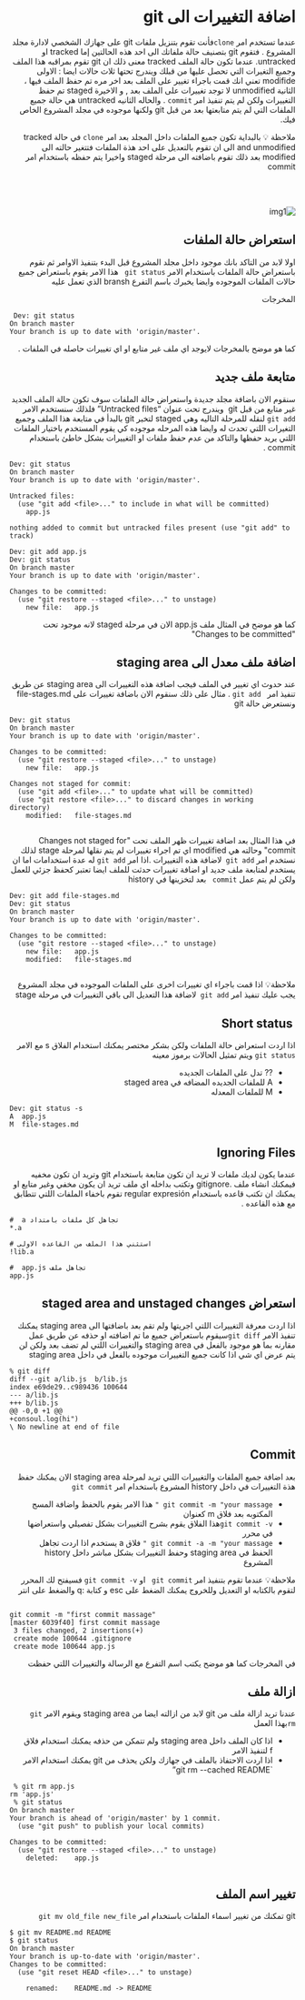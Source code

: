 <div dir="rtl" align="right" >
    
 #  اضافة التغييرات الى git 
 عندما تستخدم امر `clone`فأنت تقوم بتنزيل ملفات git على جهازك الشخصي لادارة مجلد المشروع . فتقوم git بتصنيف حالة ملفاتك الى احد هذه الحالتين إما  tracked او untracked. عندما تكون حالة الملف  tracked معنى ذلك ان git تقوم بمراقبه هذا الملف وجميع التغيرات التي تحصل عليها من قبلك ويندرج تحتها ثلاث حالات ايضا : الاولى modifide تعني انك قمت باجراء تغيير على الملف بعد اخر مره تم حفظ الملف فيها ، الثانية unmodified لا توجد تغييرات على الملف بعد , و الاخيرة staged تم حفظ التغييرات ولكن لم يتم تنفيذ امر  `commit` . والحاله الثانيه untracked هي حالة جميع الملفات التي لم يتم متابعتها بعد من قبل git ولكنها موجوده في مجلد المشروع الخاص فيك.
 
ملاحظة 💡 
بالبداية تكون جميع الملفات داخل المجلد بعد امر `clone` في حالة  tracked and unmodified الى ان تقوم بالتعديل على احد هذة الملفات فتتغير حالته الى modified بعد ذلك تقوم باضافته الى مرحلة staged واخيرا يتم حفظه باستخدام امر commit

 <br>
 <br>
<p>    
    
![img1](https://user-images.githubusercontent.com/68843051/89102092-86895800-d40e-11ea-93d6-1e9526f05d04.jpg)

</p>




## استعراض حالة الملفات  

اولا لابد من التاكد بانك موجود داخل مجلد المشروع قبل البدء بتنفيذ الاوامر ثم نقوم باستعراض حالة الملفات باستخدام الامر `git status ` هذا الامر يقوم باستعراض جميع حالات الملفات الموجوده وايضا يخبرك باسم التفرع bransh الذي تعمل عليه 
 
 المخرجات 

<div dir="ltr" align="left">

```
 Dev: git status
On branch master
Your branch is up to date with 'origin/master'.
```
</div>


كما هو موضح بالمخرجات لايوجد اي ملف غير متابع او اي تغييرات حاصله في الملفات .


## متابعة ملف جديد

سنقوم الان باضافة مجلد جديدة واستعراض حالة الملفات سوف تكون حالة الملف الجديد غير متابع من قبل git  ويندرج تحت عنوان  “Untracked files” فلذلك سنستخدم الامر` git add` لنقله للمرحلة التاليه وهي staged لتخبر git بالبدأ في متابعة هذا الملف وجميع التغيرات اللتي تحدث له وايضا هذه المرحله موجوده كي يقوم المستخدم باختيار الملفات اللتي يريد حفظها والتاكد من عدم حفظ ملفات او التغييرات بشكل خاطئ باستخدام commit .


<div dir="ltr" align="left">

```
Dev: git status
On branch master
Your branch is up to date with 'origin/master'.

Untracked files:
  (use "git add <file>..." to include in what will be committed)
	app.js

nothing added to commit but untracked files present (use "git add" to track)

```
</div>


<div dir="ltr" align="left">

```
Dev: git add app.js
Dev: git status
On branch master
Your branch is up to date with 'origin/master'.

Changes to be committed:
  (use "git restore --staged <file>..." to unstage)
	new file:   app.js

```
</div>

 
  
كما هو موضح في المثال ملف app.js الان في مرحلة staged لانه موجود تحت "Changes to be committed"  

## اضافة  ملف معدل الى staging area

عند حدوث اي تغيير في الملف  فيجب اضافة هذه التغييرات الى staging area عن طريق تنفيذ امر ` git add` . مثال على ذلك سنقوم الان باضافة تغييرات على  file-stages.md  ونستعرض حالة git 


<div dir="ltr" align="left">

```
Dev: git status
On branch master
Your branch is up to date with 'origin/master'.

Changes to be committed:
  (use "git restore --staged <file>..." to unstage)
	new file:   app.js

Changes not staged for commit:
  (use "git add <file>..." to update what will be committed)
  (use "git restore <file>..." to discard changes in working directory)
	modified:   file-stages.md


```
</div>


 في هذا المثال بعد اضافة تغييرات ظهر الملف تحت "Changes not staged for commit"  وحالته هي modified اي تم اجراء تغييرات لم يتم نقلها لمرحلة stage لذلك نستخدم امر `git add `لاضافة هذه التغييرات .اذا امر `git add` له عدة  استخدامات اما ان يستخدم لمتابعة ملف جديد او اضافة تغييرات حدثت للملف ايضا تعتبر كحفظ جزئي للعمل ولكن لم يتم عمل `commit ` بعد لتخزينها في history
 
 
 <div dir="ltr" align="left">

```
Dev: git add file-stages.md
Dev: git status
On branch master
Your branch is up to date with 'origin/master'.

Changes to be committed:
  (use "git restore --staged <file>..." to unstage)
	new file:   app.js
	modified:   file-stages.md


```
</div>

ملاحظة💡 اذا قمت باجراء اي تغييرات اخرى على الملفات الموجوده في مجلد المشروع يجب عليك تنفيذ امر `git add `لاضافة هذا التعديل الى باقي التغييرات  في مرحلة stage 
 
 
 
##  Short status 

اذا اردت استعراض حالة الملفات ولكن بشكر مختصر يمكنك استخدام الفلاق  s  مع الامر `git status`  ويتم تمثيل الحالات برموز معينه 
  - ?? تدل على الملفات الجديده 
  - A للملفات الجديده المضافه في staged area 
  - M للملفات المعدله 
 <div dir="ltr" align="left">

```
Dev: git status -s
A  app.js
M  file-stages.md
```
</div>


## Ignoring Files

عندما يكون لديك ملفات لا تريد ان تكون متابعة باستخدام git وتريد ان تكون  مخفيه فيمكنك انشاء ملف .gitignore وتكتب بداخله اي ملف تريد ان يكون مخفي وغير متابع او يمكنك ان تكتب قاعده باستخدام regular expresión تقوم باخفاء الملفات اللتي تتطابق مع  هذه القاعده .

 <div dir="ltr" align="left">

```
#  a تجاهل كل ملفات بامتداد 
*.a

# استثني هذا الملف من القاعده الاولى 
!lib.a

#  app.js تجاهل ملف  
app.js
```
</div>

## استعراض staged area and unstaged changes


اذا اردت معرفة التغييرات اللتي اجريتها ولم تقم بعد باضافتها الى staging area يمكنك تنفيذ الامر `git diff`سيقوم باستعراض جميع ما تم اضافته او حذفه عن طريق عمل مقارنه بما هو موجود بالفعل في staging area والتغييرات اللتي لم تضف بعد ولكن لن يتم عرض اي شي اذا كانت جميع التغييرات موجوده بالفعل في داخل staging area


 <div dir="ltr" align="left">

```
% git diff         
diff --git a/lib.js  b/lib.js 
index e69de29..c989436 100644
--- a/lib.js    
+++ b/lib.js    
@@ -0,0 +1 @@
+consoul.log(hi")
\ No newline at end of file

```
</div>

## Commit 

بعد اضافة جميع الملفات والتغييرات اللتي تريد لمرحلة staging area الان يمكنك حفظ هذة التغييرات في داخل history المشروع باستخدام امر `git commit`
  * `git commit -m "your massage "` هذا الامر يقوم بالحفظ واضافة المسج المكتوبه بعد فلاق m كعنوان 
  * `git commit -v`هذا الفلاق يقوم بشرح التغييرات بشكل تفصيلي واستعراضها في محرر 
  * `git commit -a -m "your massage "` فلاق a يستخدم اذا اردت تجاهل الحفظ في staging area وحفظ التغييرات بشكل مباشر داخل  history المشروع 
  
  
  
ملاحظة💡 عندما تقوم بتنفيذ امر `git commit ` او `git commit -v` فسيفتح لك المحرر لتقوم بالكتابه او التعديل وللخروج يمكنك الضغط على esc و كتابة :q والضغط على انتر 

 <div dir="ltr" align="left">

```
 
git commit -m "first commit massage" 
[master 6039f40] first commit massage
 3 files changed, 2 insertions(+)
 create mode 100644 .gitignore
 create mode 100644 app.js

```
</div>

في المخرجات كما هو موضح يكتب اسم التفرع مع الرسالة والتغييرات اللتي حفظت 

## ازالة ملف 
عندنا تريد ازالة ملف من git لابد من ازالته ايضا من staging area ويقوم الامر `git rm`بهذا العمل 
* اذا كان الملف داخل staging area ولم تتمكن من حذفه يمكنك استخدام فلاق f لتنفيذ الامر  
* اذا اردت الاحتفاذ بالملف في جهازك ولكن يحذف من git يمكنك استخدام الامر `git rm --cached README”


 <div dir="ltr" align="left">

```
 % git rm app.js
rm 'app.js'
 % git status
On branch master
Your branch is ahead of 'origin/master' by 1 commit.
  (use "git push" to publish your local commits)

Changes to be committed:
  (use "git restore --staged <file>..." to unstage)
	deleted:    app.js


```
</div>



## تغيير اسم الملف  
git تمكنك من تغيير اسماء الملفات باستخدام امر `git mv old_file new_file`

<div dir="ltr" align="left">

```
$ git mv README.md README
$ git status
On branch master
Your branch is up-to-date with 'origin/master'.
Changes to be committed:
  (use "git reset HEAD <file>..." to unstage)

    renamed:    README.md -> README
```
</div>


 </div>
